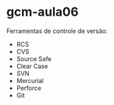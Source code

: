 # gcm-aula06

Ferramentas de controle de versão:

* RCS
* CVS
* Source Safe
* Clear Case
* SVN
* Mercurial
* Perforce
* Git
